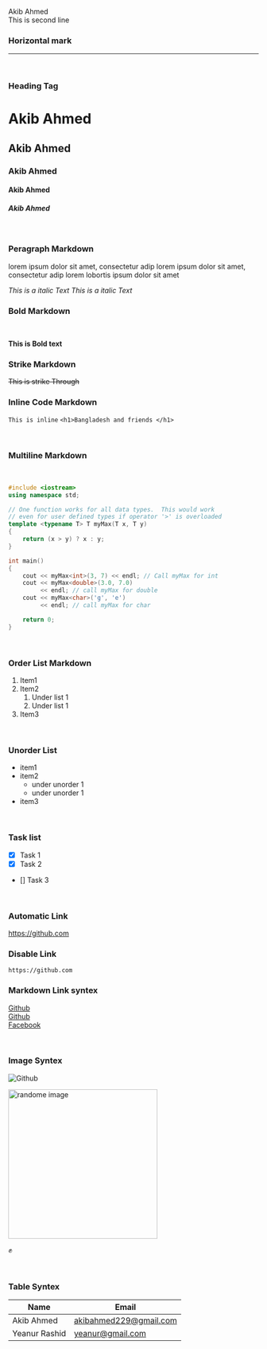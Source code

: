 <!--Markdown Tutorial-->

Akib Ahmed </br>
This is second line

### Horizontal mark

---

</br>

### Heading Tag

# Akib Ahmed

## Akib Ahmed

### Akib Ahmed

#### Akib Ahmed

##### Akib Ahmed

</br>

### Peragraph Markdown

<p>lorem ipsum dolor sit amet, consectetur adip lorem ipsum dolor sit amet, consectetur adip lorem lobortis ipsum dolor sit amet</p>

<i>This is a italic Text </i>
_This is a italic Text_

### Bold Markdown

</br>

**This is Bold text**

### Strike Markdown

~~This is strike Through~~

### Inline Code Markdown

`This is inline`
`<h1>Bangladesh and friends </h1>`

</br>

### Multiline Markdown

</br>

```c++
#include <iostream>
using namespace std;

// One function works for all data types.  This would work
// even for user defined types if operator '>' is overloaded
template <typename T> T myMax(T x, T y)
{
    return (x > y) ? x : y;
}

int main()
{
    cout << myMax<int>(3, 7) << endl; // Call myMax for int
    cout << myMax<double>(3.0, 7.0)
         << endl; // call myMax for double
    cout << myMax<char>('g', 'e')
         << endl; // call myMax for char

    return 0;
}
```

</br>

### Order List Markdown

1. Item1
2. Item2
   1. Under list 1
   2. Under list 1
3. Item3

</br>

### Unorder List

- item1
- item2
  - under unorder 1
  - under unorder 1
- item3

</br>

### Task list

- [x] Task 1
- [x] Task 2
- [] Task 3

</br>

### Automatic Link

https://github.com

### Disable Link

`https://github.com`

### Markdown Link syntex

[Github](https://github.com)  
[Github][websitelink]  
[Facebook][facebook]

<!-- All Link is Here -->

[websitelink]: https://github.com
[facebook]: https://facebook.com

</br>

### Image Syntex

![Github](https://cdn.pixabay.com/photo/2015/04/23/22/00/tree-736885_960_720.jpg)

<image src="https://media.istockphoto.com/id/1322277517/photo/wild-grass-in-the-mountains-at-sunset.jpg?s=612x612&w=0&k=20&c=6mItwwFFGqKNKEAzv0mv6TaxhLN3zSE43bWmFN--J5w=" width="300px" title="randome image"/>

✊

<br/>

### Table Syntex

| Name          | Email                  |
| ------------- | ---------------------- |
| Akib Ahmed    | akibahmed229@gmail.com |
| Yeanur Rashid | yeanur@gmail.com       |
